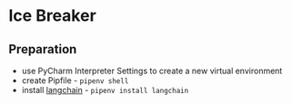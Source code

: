 # Ice Breaker

## Preparation

* use PyCharm Interpreter Settings to create a new virtual environment
* create Pipfile - `pipenv shell`
* install [langchain](https://python.langchain.com/en/latest/index.html) - `pipenv install langchain`